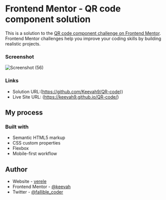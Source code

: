 # Frontend Mentor - QR code component solution

This is a solution to the [QR code component challenge on Frontend Mentor](https://www.frontendmentor.io/challenges/qr-code-component-iux_sIO_H). Frontend Mentor challenges help you improve your coding skills by building realistic projects. 


### Screenshot

![Screenshot (56)](https://user-images.githubusercontent.com/86062530/172058632-4a47f73d-9e04-4d30-8323-92b4fec25d64.png)

### Links

- Solution URL:(https://github.com/Keevah9/QR-code))
- Live Site URL: (https://keevah9.github.io/QR-code/)

## My process

### Built with

- Semantic HTML5 markup
- CSS custom properties
- Flexbox
- Mobile-first workflow


## Author

- Website - [verele](https://www.verele.netlify.app)
- Frontend Mentor - [@keevah](https://www.frontendmentor.io/profile/keevah)
- Twitter - [@fallible_coder](https://www.twitter.com/fallible_coder)

